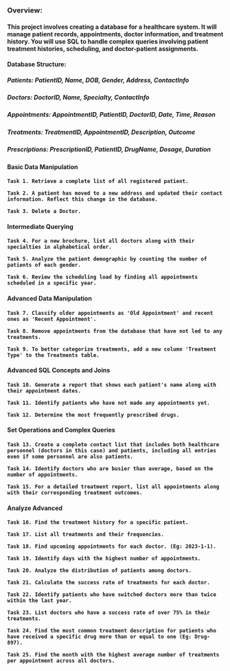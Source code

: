 ### Overview:
#### This project involves creating a database for a healthcare system. It will manage patient records, appointments, doctor information, and treatment history. You will use SQL to handle complex queries involving patient treatment histories, scheduling, and doctor-patient assignments.

#### Database Structure:
##### Patients: PatientID, Name, DOB, Gender, Address, ContactInfo
##### Doctors: DoctorID, Name, Specialty, ContactInfo
##### Appointments: AppointmentID, PatientID, DoctorID, Date, Time, Reason
##### Treatments: TreatmentID, AppointmentID, Description, Outcome
##### Prescriptions: PrescriptionID, PatientID, DrugName, Dosage, Duration

#### Basic Data Manipulation
**`Task 1. Retrieve a complete list of all registered patient.`**

**`Task 2. A patient has moved to a new address and updated their contact information. Reflect this change in the database.`**

**`Task 3. Delete a Doctor.`**


#### Intermediate Querying

**`Task 4. For a new brochure, list all doctors along with their specialties in alphabetical order.`**

**`Task 5. Analyze the patient demographic by counting the number of patients of each gender.`**

**`Task 6. Review the scheduling load by finding all appointments scheduled in a specific year.`**

#### Advanced Data Manipulation

**`Task 7. Classify older appointments as 'Old Appointment' and recent ones as 'Recent Appointment'.`**

**`Task 8. Remove appointments from the database that have not led to any treatments.`**

**`Task 9. To better categorize treatments, add a new column 'Treatment Type' to the Treatments table. `**

#### Advanced SQL Concepts and Joins

**`Task 10. Generate a report that shows each patient's name along with their appointment dates.`**

**`Task 11. Identify patients who have not made any appointments yet.`**

**`Task 12. Determine the most frequently prescribed drugs.`**

#### Set Operations and Complex Queries

**`Task 13. Create a complete contact list that includes both healthcare personnel (doctors in this case) and patients, including all entries even if some personnel are also patients.`**

**`Task 14. Identify doctors who are busier than average, based on the number of appointments.`**

**`Task 15. For a detailed treatment report, list all appointments along with their corresponding treatment outcomes.`**

#### Analyze Advanced

**`Task 16. Find the treatment history for a specific patient.`**

**`Task 17. List all treatments and their frequencies.`**

**`Task 18. Find upcoming appointments for each doctor. (Eg: 2023-1-1).`**

**`Task 19. Identify days with the highest number of appointments.`**

**`Task 20. Analyze the distribution of patients among doctors.`**

**`Task 21. Calculate the success rate of treatments for each doctor.`**

**`Task 22. Identify patients who have switched doctors more than twice within the last year.`**

**`Task 23. List doctors who have a success rate of over 75% in their treatments.`**

**`Task 24. Find the most common treatment description for patients who have received a specific drug more than or equal to one (Eg: Drug-897).`**

**`Task 25. Find the month with the highest average number of treatments per appointment across all doctors. `**